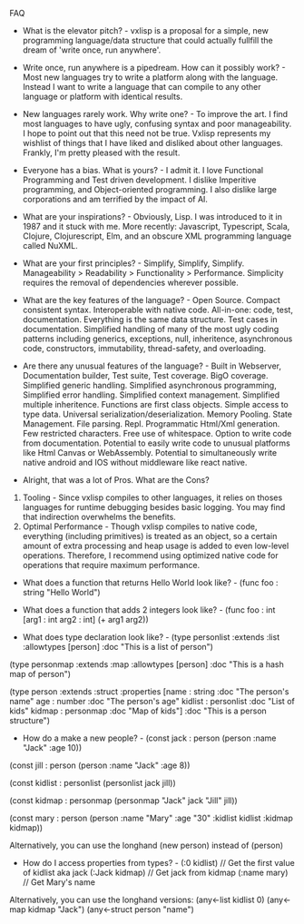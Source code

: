FAQ
* What is the elevator pitch? - vxlisp is a proposal for a simple, new programming language/data structure that could actually fullfill the dream of 'write once, run anywhere'.

* Write once, run anywhere is a pipedream. How can it possibly work? - Most new languages try to write a platform along with the language. Instead I want to write a language that can compile to any other language or platform with identical results.

* New languages rarely work. Why write one? - To improve the art. I find most languages to have ugly, confusing syntax and poor manageability. I hope to point out that this need not be true. Vxlisp represents my wishlist of things that I have liked and disliked about other languages. Frankly, I'm pretty pleased with the result.

* Everyone has a bias. What is yours? - I admit it. I love Functional Programming and Test driven development. I dislike Imperitive programming, and Object-oriented programming. I also dislike large corporations and am terrified by the impact of AI.

* What are your inspirations? - Obviously, Lisp. I was introduced to it in 1987 and it stuck with me. More recently: Javascript, Typescript, Scala, Clojure, Clojurescript, Elm, and an obscure XML programming language called NuXML.

* What are your first principles? - Simplify, Simplify, Simplify. Manageability > Readability > Functionality > Performance. Simplicity requires the removal of dependencies wherever possible.

* What are the key features of the language? - Open Source. Compact consistent syntax. Interoperable with native code. All-in-one: code, test, documentation. Everything is the same data structure. Test cases in documentation. Simplified handling of many of the most ugly coding patterns including generics, exceptions, null, inheritence, asynchronous code, constructors, immutability, thread-safety, and overloading.

* Are there any unusual features of the language? - Built in Webserver, Documentation builder, Test suite, Test coverage. BigO coverage. Simplified generic handling. Simplified asynchronous programming, Simplified error handling. Simplified context management. Simplified multiple inheritence. Functions are first class objects. Simple access to type data. Universal serialization/deserialization. Memory Pooling. State Management. File parsing. Repl. Programmatic Html/Xml generation. Few restricted characters. Free use of whitespace. Option to write code from documentation. Potential to easily write code to unusual platforms like Html Canvas or WebAssembly. Potential to simultaneously write native android and IOS without middleware like react native.

* Alright, that was a lot of Pros. What are the Cons?
1. Tooling - Since vxlisp compiles to other languages, it relies on thoses languages for runtime debugging besides basic logging. You may find that indirection overwhelms the benefits.
2. Optimal Performance - Though vxlisp compiles to native code, everything (including primitives) is treated as an object, so a certain amount of extra processing and heap usage is added to even low-level operations. Therefore, I recommend using optimized native code for operations that require maximum performance.

* What does a function that returns Hello World look like? -
 (func foo : string
  "Hello World")

* What does a function that adds 2 integers look like? -
 (func foo : int
  [arg1 : int
	 arg2 : int]
	(+ arg1 arg2))

* What does type declaration look like? -
 (type personlist
  :extends    :list
	:allowtypes [person]
	:doc "This is a list of person")

 (type personmap
  :extends    :map
	:allowtypes [person]
	:doc "This is a hash map of person")

 (type person
  :extends    :struct
	:properties [name    : string     :doc "The person's name"
	             age     : number     :doc "The person's age"
	             kidlist : personlist :doc "List of kids"
							 kidmap  : personmap  :doc "Map of kids"]
	:doc "This is a person structure")

* How do a make a new people? -
 (const jack : person
  (person :name "Jack" :age 10))

 (const jill : person
  (person :name "Jack" :age 8))

 (const kidlist : personlist
  (personlist jack jill))

 (const kidmap : personmap
  (personmap
	 "Jack" jack
	 "Jill" jill))

 (const mary : person
  (person
	 :name "Mary"
	 :age  "30"
	 :kidlist kidlist
	 :kidmap  kidmap))

 Alternatively, you can use the longhand (new person) instead of (person)

* How do I access properties from types? -
 (:0 kidlist)   // Get the first value of kidlist aka jack
 (:Jack kidmap) // Get jack from kidmap
 (:name mary)   // Get Mary's name

 Alternatively, you can use the longhand versions:
 (any<-list   kidlist 0)
 (any<-map    kidmap "Jack")
 (any<-struct person "name")

